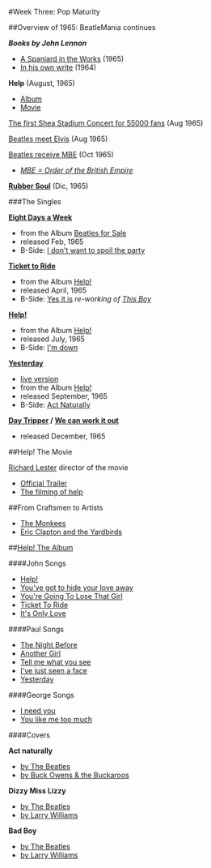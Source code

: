 #Week Three: Pop Maturity

##Overview of 1965: BeatleMania continues

_**Books by John Lennon**_

- [A Spaniard in the Works](http://www.amazon.com/A-Spaniard-Works-John-Lennon/dp/1568492995) (1965)
- [In his own write](http://www.amazon.com/His-Own-Write-John-Lennon/dp/0684868075/) (1964)

**Help** (August, 1965)

- [Album](http://www.youtube.com/watch?v=BX-61Vg2lkA)
- [Movie](http://www.youtube.com/watch?v=MziUwzTLr_4)

[The first Shea Stadium Concert for 55000 fans](http://www.youtube.com/watch?v=EbcebPRoMLM) (Aug 1965)

[Beatles meet Elvis](http://www.youtube.com/watch?v=zWSfqQcJ9tE) (Aug 1965)

[Beatles receive MBE](http://www.youtube.com/watch?v=2gqovrzuBDc) (Oct 1965)  
- _[MBE = Order of the British Empire](https://en.wikipedia.org/wiki/Order_of_the_British_Empire)_

[**Rubber Soul**](http://www.youtube.com/watch?v=AHlinWwucsQ) (Dic, 1965)

###The Singles

**[Eight Days a Week](http://www.youtube.com/watch?v=Unj_wM1xngs)**

- from the Album [Beatles for Sale](http://www.youtube.com/watch?v=kPLBvP3UCkI)
- released Feb, 1965
- B-Side: [I don't want to spoil the party](http://www.youtube.com/watch?v=1O6gX0FCwpU)


**[Ticket to Ride](http://www.youtube.com/watch?v=VMxyK9azXR4)**

- from the Album [Help!](http://www.youtube.com/watch?v=BX-61Vg2lkA)
- released April, 1965
- B-Side: [Yes it is](http://www.youtube.com/watch?v=cPMStC8ArF8)
  _re-working of [This Boy](http://www.youtube.com/watch?v=O_vqE2hBWkg)_
  
**[Help!](http://www.youtube.com/watch?v=aCGvZgDvtkU)**

- from the Album [Help!](http://www.youtube.com/watch?v=BX-61Vg2lkA)
- released July, 1965
- B-Side: [I'm down](http://www.youtube.com/watch?v=qD33w9UiaC4)

**[Yesterday](http://www.youtube.com/watch?v=2WQAl5nJWHs)**

- [live version](http://www.youtube.com/watch?v=ONXp-vpE9eU)
- from the Album [Help!](http://www.youtube.com/watch?v=BX-61Vg2lkA)
- released September, 1965
- B-Side: [Act Naturally](http://www.youtube.com/watch?v=AEDw-hplRWo)

**[Day Tripper](http://www.youtube.com/watch?v=Fwt2qwPctb4) / [We can work it out](http://www.youtube.com/watch?v=ZNfuTDbdKoY)** 

- released December, 1965


##Help! The Movie

[Richard Lester](https://en.wikipedia.org/wiki/Richard_Lester) director of the movie

- [Official Trailer](http://www.youtube.com/watch?v=MziUwzTLr_4)
- [The filming of help](http://www.youtube.com/watch?v=qmjfDlkXKC0)


##From Craftsmen to Artists

- [The Monkees](http://www.youtube.com/watch?v=O3PLYHzZTtU)
- [Eric Clapton and the Yardbirds](http://www.youtube.com/watch?v=pdrzYDuqRkc)

##[Help! The Album](http://www.youtube.com/watch?v=BX-61Vg2lkA)



####John Songs


- [Help!](http://www.youtube.com/watch?v=aCGvZgDvtkU)
- [You've got to hide your love away](http://www.youtube.com/watch?v=-jrkIMYwuJM)
- [You're Going To Lose That Girl](http://www.youtube.com/watch?v=BRsDOr4H0cs)
- [Ticket To Ride](http://www.youtube.com/watch?v=VMxyK9azXR4)
- [It's Only Love](http://www.youtube.com/watch?v=fIVx2dbWzvY)

####Paul Songs

- [The Night Before](http://www.youtube.com/watch?v=u0mQGH7cq4Y)
- [Another Girl](http://www.youtube.com/watch?v=PGK0GrHygLU)
- [Tell me what you see](http://www.youtube.com/watch?v=4o26RuUGIx8)
- [I've just seen a face](http://www.youtube.com/watch?v=FQGCZ7HyrMY)
- [Yesterday](http://www.youtube.com/watch?v=2WQAl5nJWHs)

####George Songs

- [I need you](http://www.youtube.com/watch?v=I7nIWKApT30)
- [You like me too much](http://www.youtube.com/watch?v=gnUeSzNBVqE)


####Covers

**Act naturally**
- [by The Beatles](http://www.youtube.com/watch?v=AEDw-hplRWo)
- [by Buck Owens & the Buckaroos](http://www.youtube.com/watch?v=GpBEBV1wkq4)

**Dizzy Miss Lizzy**
- [by The Beatles](http://www.youtube.com/watch?v=JDTeGOyMXF4)
- [by Larry Williams](http://www.youtube.com/watch?v=pgYWvMJjFBg)

**Bad Boy**
- [by The Beatles](http://www.youtube.com/watch?v=oSTwxxfR3LE)
- [by Larry Williams](http://www.youtube.com/watch?v=PQRbeunfbDE)












